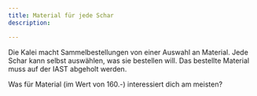 ```yaml
---
title: Material für jede Schar
description:

---
```


Die Kalei macht Sammelbestellungen von einer Auswahl an Material. Jede Schar kann selbst auswählen, was sie bestellen will. Das bestellte Material muss auf der IAST abgeholt werden.

Was für Material (im Wert von 160.-) interessiert dich am meisten?